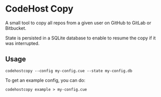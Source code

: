 # CodeHost Copy

A small tool to copy all repos from a given user on GitHub to GitLab or Bitbucket.

State is persisted in a SQLite database to enable to resume the copy if it was interrupted.

## Usage

```
codehostcopy --config my-config.cue --state my-config.db
```

To get an example config, you can do:

```
codehostcopy example > my-config.cue
```
